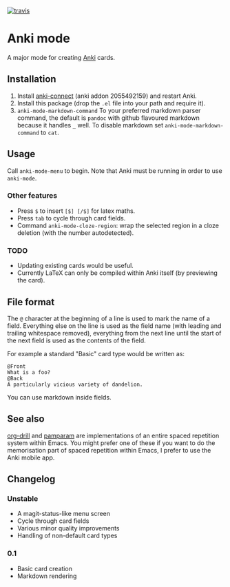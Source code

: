 [![travis][travis-badge]][travis-link] <!-- [![melpa][melpa-badge]][melpa-link] --> <!-- [![melpa stable badge][melpa-stable-badge]][melpa-stable-link] -->

[travis-link]: https://travis-ci.org/davidshepherd7/anki-mode
[travis-badge]: https://travis-ci.org/davidshepherd7/anki-mode.svg?branch=master
[melpa-link]: http://melpa.org/#/anki-mode
[melpa-badge]: http://melpa.org/packages/anki-mode-badge.svg
[melpa-stable-link]: https://stable.melpa.org/#/anki-mode
[melpa-stable-badge]: https://stable.melpa.org/packages/anki-mode-badge.svg

# Anki mode

A major mode for creating [Anki](https://en.wikipedia.org/wiki/Anki_(software)) cards.

## Installation

1. Install [anki-connect](https://github.com/FooSoft/anki-connect) (anki addon 2055492159) and restart Anki.
2. Install this package (drop the `.el` file into your path and require it).
3. `anki-mode-markdown-command` To your preferred markdown parser command, the
   default is `pandoc` with github flavoured markdown because it handles `_`
   well. To disable markdown set `anki-mode-markdown-command` to `cat`.


## Usage

Call `anki-mode-menu` to begin. Note that Anki must be running in order to use
`anki-mode`.


### Other features

* Press `$` to insert `[$] [/$]` for latex maths.
* Press `tab` to cycle through card fields.
* Command `anki-mode-cloze-region`: wrap the selected region in a cloze deletion
  (with the number autodetected).

### TODO

* Updating existing cards would be useful.
* Currently LaTeX can only be compiled within Anki itself (by previewing the card).


## File format

The `@` character at the beginning of a line is used to mark the name of a
field. Everything else on the line is used as the field name (with leading and
trailing whitespace removed), everything from the next line until the start of
the next field is used as the contents of the field.

For example a standard "Basic" card type would be written as:

```
@Front
What is a foo?
@Back
A particularly vicious variety of dandelion.
```

You can use markdown inside fields.


## See also

[org-drill](https://orgmode.org/worg/org-contrib/org-drill.html) and
[pamparam](https://github.com/abo-abo/pamparam) are implementations of an entire
spaced repetition system within Emacs. You might prefer one of these if you want
to do the memorisation part of spaced repetition within Emacs, I prefer to use
the Anki mobile app.


## Changelog

### Unstable

* A magit-status-like menu screen
* Cycle through card fields
* Various minor quality improvements
* Handling of non-default card types

### 0.1

* Basic card creation
* Markdown rendering
